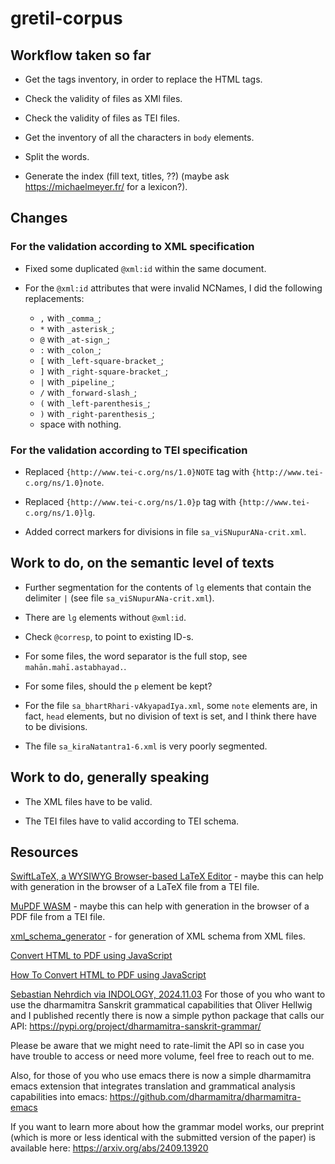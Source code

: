 # gretil-corpus

## Workflow taken so far

* Get the tags inventory, in order to replace the HTML tags.

* Check the validity of files as XMl files.

* Check the validity of files as TEI files.

* Get the inventory of all the characters in ```body``` elements.

* Split the words.

* Generate the index (fill text, titles, ??) (maybe ask https://michaelmeyer.fr/ for a lexicon?).

## Changes

### For the validation according to XML specification

* Fixed some duplicated ```@xml:id``` within the same document.

* For the ```@xml:id``` attributes that were invalid NCNames, I did the following replacements:

    * ```,``` with ```_comma_```;
    * ```*``` with ```_asterisk_```;
    * ```@``` with ```_at-sign_```;
    * ```:``` with ```_colon_```;
    * ```[``` with ```_left-square-bracket_```;
    * ```]``` with ```_right-square-bracket_```;
    * ```|``` with ```_pipeline_```;
    * ```/``` with ```_forward-slash_```;
    * ```(``` with ```_left-parenthesis_```;
    * ```)``` with ```_right-parenthesis_```;
    * space with nothing.

### For the validation according to TEI specification

* Replaced ```{http://www.tei-c.org/ns/1.0}NOTE``` tag with ```{http://www.tei-c.org/ns/1.0}note```.

* Replaced ```{http://www.tei-c.org/ns/1.0}p``` tag with ```{http://www.tei-c.org/ns/1.0}lg```.

* Added correct markers for divisions in file ```sa_viSNupurANa-crit.xml```.

## Work to do, on the semantic level of texts

* Further segmentation for the contents of ```lg``` elements that contain the delimiter ```|``` (see file ```sa_viSNupurANa-crit.xml```).

* There are ```lg``` elements without ```@xml:id```.

* Check ```@corresp```, to point to existing ID-s.

* For some files, the word separator is the full stop, see ```mahān.mahī.astabhayad.```.

* For some files, should the ```p``` element be kept?

* For the file ```sa_bhartRhari-vAkyapadIya.xml```, some ```note``` elements are, in fact, ```head``` elements, but no division of text is set, and I think there have to be divisions.

* The file ```sa_kiraNatantra1-6.xml``` is very poorly segmented.


## Work to do, generally speaking

* The XML files have to be valid.

* The TEI files have to valid according to TEI schema.

## Resources

[SwiftLaTeX, a WYSIWYG Browser-based LaTeX Editor](https://swiftlatex.com/) - maybe this can help with generation in the browser of a LaTeX file from a TEI file.

[MuPDF WASM](https://mupdf.readthedocs.io/en/latest/mupdf-wasm.html) - maybe this can help with generation in the browser of a PDF file from a TEI file.

[xml_schema_generator](https://docs.rs/xml_schema_generator/latest/xml_schema_generator/) - for generation of XML schema from XML files.

[Convert HTML to PDF using JavaScript](https://www.codexworld.com/convert-html-to-pdf-using-javascript-jspdf/)

[How To Convert HTML to PDF using JavaScript](https://stackoverflow.com/questions/74638117/how-to-convert-html-to-pdf-using-javascript)

[Sebastian Nehrdich via INDOLOGY, 2024.11.03]()
For those of you who want to use the dharmamitra Sanskrit grammatical capabilities that Oliver Hellwig and I published recently there is now a simple python package that calls our API: https://pypi.org/project/dharmamitra-sanskrit-grammar/

Please be aware that we might need to rate-limit the API so in case you have trouble to access or need more volume, feel free to reach out to me.

Also, for those of you who use emacs there is now a simple dharmamitra emacs extension that integrates translation and grammatical analysis capabilities into emacs: https://github.com/dharmamitra/dharmamitra-emacs

If you want to learn more about how the grammar model works, our preprint (which is more or less identical with the submitted version of the paper) is available here: https://arxiv.org/abs/2409.13920



